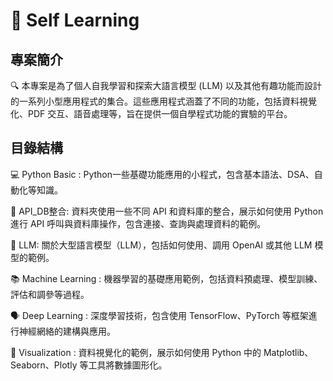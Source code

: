 # 🌟 Self Learning

## 專案簡介
🔍 本專案是為了個人自我學習和探索大語言模型 (LLM) 以及其他有趣功能而設計的一系列小型應用程式的集合。這些應用程式涵蓋了不同的功能，包括資料視覺化、PDF 交互、語音處理等，旨在提供一個自學程式功能的實驗的平台。

## 目錄結構
💻 Python Basic : Python一些基礎功能應用的小程式，包含基本語法、DSA、自動化等知識。

📣 API_DB整合: 資料夾使用一些不同 API 和資料庫的整合，展示如何使用 Python 進行 API 呼叫與資料庫操作，包含連接、查詢與處理資料的範例。

🤖 LLM: 關於大型語言模型（LLM），包括如何使用、調用 OpenAI 或其他 LLM 模型的範例。

📚 Machine Learning : 機器學習的基礎應用範例，包括資料預處理、模型訓練、評估和調參等過程。

🗣️ Deep Learning : 深度學習技術，包含使用 TensorFlow、PyTorch 等框架進行神經網絡的建構與應用。

📄 Visualization : 資料視覺化的範例，展示如何使用 Python 中的 Matplotlib、Seaborn、Plotly 等工具將數據圖形化。





